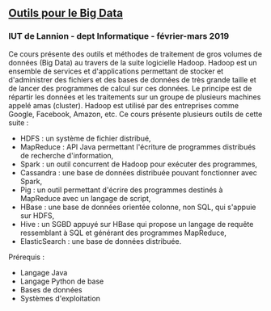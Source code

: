 
## [Outils pour le Big Data](https://perso.univ-rennes1.fr/pierre.nerzic/Hadoop/index.htm)
### IUT de Lannion - dept Informatique - février-mars 2019

Ce cours présente des outils et méthodes de traitement de gros volumes de données (Big Data) au travers de la suite logicielle Hadoop. Hadoop est un ensemble de services et d'applications permettant de stocker et d'administrer des fichiers et des bases de données de très grande taille et de lancer des programmes de calcul sur ces données. Le principe est de répartir les données et les traitements sur un groupe de plusieurs machines appelé amas (cluster). Hadoop est utilisé par des entreprises comme Google, Facebook, Amazon, etc. Ce cours présente plusieurs outils de cette suite :

- HDFS : un système de fichier distribué,
- MapReduce : API Java permettant l'écriture de programmes distribués de recherche d'information,
- Spark : un outil concurrent de Hadoop pour exécuter des programmes,
- Cassandra : une base de données distribuée pouvant fonctionner avec Spark,
- Pig : un outil permettant d'écrire des programmes destinés à MapReduce avec un langage de script,
- HBase : une base de données orientée colonne, non SQL, qui s'appuie sur HDFS,
- Hive : un SGBD appuyé sur HBase qui propose un langage de requête ressemblant à SQL et générant des programmes MapReduce,
- ElasticSearch : une base de données distribuée.

Prérequis :

- Langage Java
- Langage Python de base
- Bases de données
- Systèmes d'exploitation




